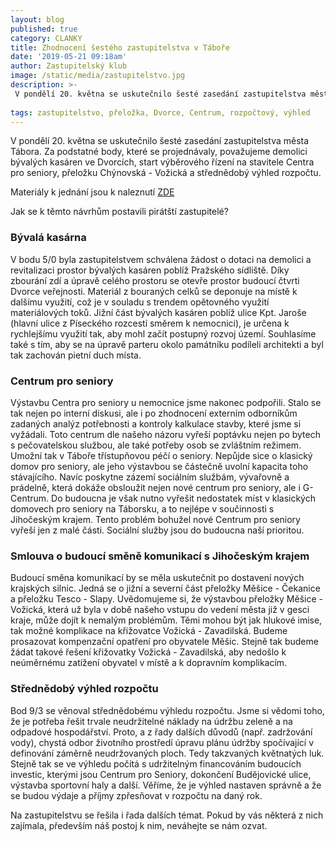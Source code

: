 ```yaml
---
layout: blog
published: true
category: CLANKY
title: Zhodnocení šestého zastupitelstva v Táboře
date: '2019-05-21 09:18am'
author: Zastupitelský klub
image: /static/media/zastupitelstvo.jpg
description: >-
 V pondělí 20. května se uskutečnilo šesté zasedání zastupitelstva města Tábora. Za podstatné body, které se projednávaly, považujeme demolici bývalých kasáren ve Dvorcích, start výběrového řízení na stavitele Centra pro seniory, přeložku Chýnovská - Vožická a střednědobý výhled rozpočtu. 
 
tags: zastupitelstvo, přeložka, Dvorce, Centrum, rozpočtový, výhled
---
```

V pondělí 20. května se uskutečnilo šesté zasedání zastupitelstva města Tábora. Za podstatné body, které se projednávaly, považujeme demolici bývalých kasáren ve Dvorcích, start výběrového řízení na stavitele Centra pro seniory, přeložku Chýnovská - Vožická a střednědobý výhled rozpočtu.  

Materiály k jednání jsou k naleznutí [ZDE](http://www.taborcz.eu/assets/File.ashx?id_org=16470&id_dokumenty=65146) 

Jak se k těmto návrhům postavili pirátští zastupitelé? 

### Bývalá kasárna
V bodu 5/0 byla zastupitelstvem schválena žádost o dotaci na demolici a revitalizaci prostor bývalých kasáren poblíž Pražského sídliště. Díky zbourání zdí a úpravě celého prostoru se otevře prostor budoucí čtvrti Dvorce veřejnosti. Materiál z bouraných celků se deponuje na místě k dalšímu využití, což je v souladu s trendem opětovného využití materiálových toků. Jižní část bývalých kasáren poblíž ulice Kpt. Jaroše (hlavní ulice z Píseckého rozcestí směrem k nemocnici), je určena k rychlejšímu využití tak, aby mohl začít postupný rozvoj území. Souhlasíme také s tím, aby se na úpravě parteru okolo památníku podíleli architekti a byl tak zachován pietní duch místa. 

### Centrum pro seniory
Výstavbu Centra pro seniory u nemocnice jsme nakonec podpořili. Stalo se tak nejen po interní diskusi, ale i po zhodnocení externím odborníkům zadaných analýz potřebnosti a kontroly kalkulace stavby, které jsme si vyžádali. Toto centrum dle našeho názoru vyřeší poptávku nejen po bytech s pečovatelskou službou, ale také potřeby osob se zvláštním režimem. Umožní tak v Táboře třístupňovou péčí o seniory. Nepůjde sice o klasický domov pro seniory, ale jeho výstavbou se částečně uvolní kapacita toho stávajícího. Navíc poskytne zázemí sociálním službám, vývařovně a prádelně, která dokáže obsloužit nejen nové centrum pro seniory, ale i G-Centrum. Do budoucna je však nutno vyřešit nedostatek míst v klasických domovech pro seniory na Táborsku, a to nejlépe v součinnosti s Jihočeským krajem. Tento problém bohužel nové Centrum pro seniory vyřeší jen z malé části. Sociální služby jsou do budoucna naší prioritou.

### Smlouva o budoucí směně komunikací s Jihočeským krajem
Budoucí směna komunikací by se měla uskutečnit po dostavení nových krajských silnic. Jedná se o jižní a severní část přeložky Měšice - Čekanice a přeložku Tesco - Slapy. Uvědomujeme si, že výstavbou přeložky Měšice - Vožická, která už byla v době našeho vstupu do vedení města již v gesci kraje, může dojít k nemalým problémům. Těmi mohou být jak hlukové imise, tak možné komplikace na křižovatce Vožická - Zavadilská. Budeme prosazovat kompenzační opatření pro obyvatele Měšic. Stejně tak budeme žádat takové řešení křižovatky Vožická - Zavadilská, aby nedošlo k neúměrnému zatížení obyvatel v místě a k dopravním komplikacím. 

### Střednědobý výhled rozpočtu
Bod 9/3 se věnoval střednědobému výhledu rozpočtu. Jsme si vědomi toho, že je potřeba řešit trvale neudržitelné náklady na údržbu zeleně a na odpadové hospodářství. Proto, a z řady dalších důvodů (např. zadržování vody), chystá odbor životního prostředí úpravu plánu údržby spočívající v definování záměrně neudržovaných ploch. Tedy takzvaných květnatých luk. Stejně tak se ve výhledu počítá s udržitelným financováním budoucích investic, kterými jsou Centrum pro Seniory, dokončení Budějovické ulice, výstavba sportovní haly a další. Věříme, že je výhled nastaven správně a že se budou výdaje a příjmy zpřesňovat v rozpočtu na daný rok.  

Na zastupitelstvu se řešila i řada dalších témat. Pokud by vás některá z nich zajímala, především náš postoj k nim, neváhejte se nám ozvat.

